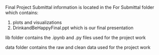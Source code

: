 Final Project Submittal information is located in the For Submittal folder which contains:
1. plots and visualizations
2. DrinkandBeHappyFinal.ppt which is our final presentation

lib folder contains the .ipynb and .py files used for the project work

data folder contains the raw and clean data used for the project work
